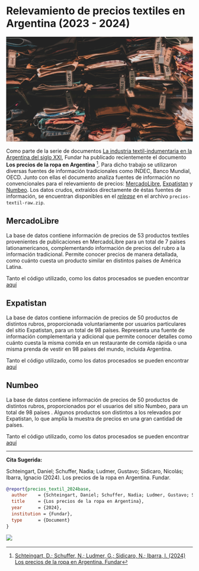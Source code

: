 # Relevamiento de precios textiles en Argentina (2023 - 2024)

![](assets/ptex.jpg)


Como parte de la serie de documentos [La industria textil-indumentaria en la Argentina del siglo XXI](https://fund.ar/serie/industria-textil-indumentaria-argentina/), Fundar ha publicado recientemente el documento **Los precios de la ropa en Argentina** [^1]. Para dicho trabajo se utilizaron diversas fuentes de información tradicionales como INDEC, Banco Mundial, OECD. Junto con ellas el documento analiza fuentes de información no convencionales para el relevamiento de precios: [MercadoLibre](https://mercadolibre.com/), [Expatistan](https://www.expatistan.com/cost-of-living) y [Numbeo](https://www.numbeo.com/cost-of-living/). Los datos crudos, extraídos directamente de éstas fuentes de información, se encuentran disponibles en el [_release_](https://github.com/datos-Fundar/precios-textil/releases/tag/data) en el archivo `precios-textil-raw.zip`. 


## MercadoLibre

La base de datos contiene información de precios de 53 productos textiles provenientes de publicaciones en MercadoLibre para un total de 7 países lationamericanos, complementando información de precios del rubro a la información tradicional. Permite conocer precios de manera detallada, como cuánto cuesta un producto similar en distintos países de América Latina.

Tanto el código utilizado, como los datos procesados se pueden encontrar [aquí](meli)

## Expatistan

La base de datos contiene información de precios de 50 productos de distintos rubros, proporcionada voluntariamente por usuarios particulares del sitio Expatistan, para un total de 98 países. Representa una fuente de información complementaria y adicional que permite conocer detalles como cuánto cuesta la misma comida en un restaurante de comida rápida o una misma prenda de vestir en 98 países del mundo, incluida Argentina. 

Tanto el código utilizado, como los datos procesados se pueden encontrar [aquí](expatistan)

## Numbeo

La base de datos contiene información de precios de 50 productos de distintos rubros, proporcionados por el usuarios del sitio Numbeo, para un total de 98 países . Algunos productos son distintos a los relevados por Expatistan, lo que amplía la muestra de precios en una gran cantidad de países. 

Tanto el código utilizado, como los datos procesados se pueden encontrar [aquí](numbeo)


[^1]: [Schteingart, D.; Schuffer, N.; Ludmer, G.; Sidicaro, N.; Ibarra, I. (2024) Los precios de la ropa en Argentina. Fundar](https://fund.ar/publicacion/los-precios-de-la-ropa-en-la-argentina/)



---
**Cita Sugerida:** 

Schteingart, Daniel; Schuffer, Nadia; Ludmer, Gustavo; Sidicaro, Nicolás; Ibarra, Ignacio (2024). Los precios de la ropa en Argentina. Fundar.

```bibtex
@report{precios_textil_2024base,
  author    = {Schteingart, Daniel; Schuffer, Nadia; Ludmer, Gustavo; Sidicaro, Nicolás; Ibarra, Ignacio},
  title     = {Los precios de la ropa en Argentina},
  year      = {2024},
  institution = {Fundar},
  type      = {Document}
}
```


<a href="https://fund.ar">
  <picture>
    <source media="(prefers-color-scheme: dark)" srcset="https://github.com/datos-Fundar/fundartools/assets/86327859/6ef27bf9-141f-4537-9d78-e16b80196959">
    <source media="(prefers-color-scheme: light)" srcset="https://github.com/datos-Fundar/fundartools/assets/86327859/aa8e7c72-4fad-403a-a8b9-739724b4c533">
    <img src="fund.ar"></img>
  </picture>
</a>


